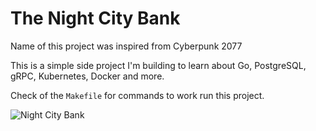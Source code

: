 # The Night City Bank
Name of this project was inspired from Cyberpunk 2077

This is a simple side project I'm building to learn about Go, PostgreSQL, gRPC, Kubernetes, Docker and more. 

Check of the `Makefile` for commands to work run this project. 

![Night City Bank](https://www.worldanvil.com/media/cache/cover/uploads/images/6754565b3c0ed0a21fb180aa03e48d6b.jpg)